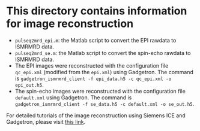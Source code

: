 # This directory contains information for image reconstruction
* `pulseq2mrd_epi.m`: the Matlab script to convert the EPI rawdata to ISMRMRD data.
* `pulseq2mrd_se.m`: the Matlab script to convert the spin-echo rawdata to ISMRMRD data.
* The EPI images were reconstructed with the configuration file `qc_epi.xml` (modified from the `epi.xml`) using Gadgetron. The command is `gadgetron_ismrmrd_client -f epi_data.h5 -c qc_epi.xml -o epi_out.h5`.
* The spin-echo images were reconstructed with the configuration file `default.xml` using Gadgetron. The command is `gadgetron_ismrmrd_client -f se_data.h5 -c default.xml -o se_out.h5`.

For detailed tutorials of the image reconstruction using Siemens ICE and Gadgetron, please visit [this link](https://github.com/pulseq/Pulseq-Rocks-2023-24-ISMRM-Reproducibility-Challenge/tree/main/image_reconstruction_tutorial).
